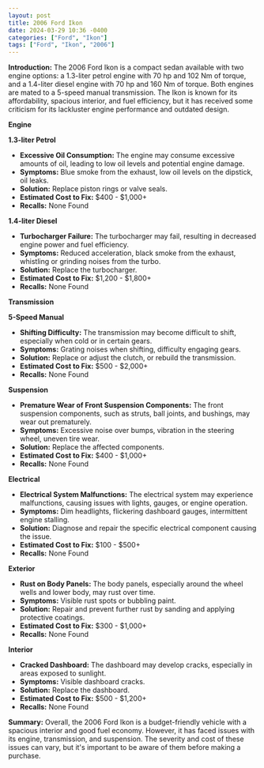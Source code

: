 ```yaml
---
layout: post
title: 2006 Ford Ikon
date: 2024-03-29 10:36 -0400
categories: ["Ford", "Ikon"]
tags: ["Ford", "Ikon", "2006"]
---
```

**Introduction:**
The 2006 Ford Ikon is a compact sedan available with two engine options: a 1.3-liter petrol engine with 70 hp and 102 Nm of torque, and a 1.4-liter diesel engine with 70 hp and 160 Nm of torque. Both engines are mated to a 5-speed manual transmission. The Ikon is known for its affordability, spacious interior, and fuel efficiency, but it has received some criticism for its lackluster engine performance and outdated design.

**Engine**

**1.3-liter Petrol**
- **Excessive Oil Consumption:** The engine may consume excessive amounts of oil, leading to low oil levels and potential engine damage.
- **Symptoms:** Blue smoke from the exhaust, low oil levels on the dipstick, oil leaks.
- **Solution:** Replace piston rings or valve seals.
- **Estimated Cost to Fix:** $400 - $1,000+
- **Recalls:** None Found

**1.4-liter Diesel**
- **Turbocharger Failure:** The turbocharger may fail, resulting in decreased engine power and fuel efficiency.
- **Symptoms:** Reduced acceleration, black smoke from the exhaust, whistling or grinding noises from the turbo.
- **Solution:** Replace the turbocharger.
- **Estimated Cost to Fix:** $1,200 - $1,800+
- **Recalls:** None Found

**Transmission**

**5-Speed Manual**
- **Shifting Difficulty:** The transmission may become difficult to shift, especially when cold or in certain gears.
- **Symptoms:** Grating noises when shifting, difficulty engaging gears.
- **Solution:** Replace or adjust the clutch, or rebuild the transmission.
- **Estimated Cost to Fix:** $500 - $2,000+
- **Recalls:** None Found

**Suspension**

- **Premature Wear of Front Suspension Components:** The front suspension components, such as struts, ball joints, and bushings, may wear out prematurely.
- **Symptoms:** Excessive noise over bumps, vibration in the steering wheel, uneven tire wear.
- **Solution:** Replace the affected components.
- **Estimated Cost to Fix:** $400 - $1,000+
- **Recalls:** None Found

**Electrical**

- **Electrical System Malfunctions:** The electrical system may experience malfunctions, causing issues with lights, gauges, or engine operation.
- **Symptoms:** Dim headlights, flickering dashboard gauges, intermittent engine stalling.
- **Solution:** Diagnose and repair the specific electrical component causing the issue.
- **Estimated Cost to Fix:** $100 - $500+
- **Recalls:** None Found

**Exterior**

- **Rust on Body Panels:** The body panels, especially around the wheel wells and lower body, may rust over time.
- **Symptoms:** Visible rust spots or bubbling paint.
- **Solution:** Repair and prevent further rust by sanding and applying protective coatings.
- **Estimated Cost to Fix:** $300 - $1,000+
- **Recalls:** None Found

**Interior**

- **Cracked Dashboard:** The dashboard may develop cracks, especially in areas exposed to sunlight.
- **Symptoms:** Visible dashboard cracks.
- **Solution:** Replace the dashboard.
- **Estimated Cost to Fix:** $500 - $1,200+
- **Recalls:** None Found

**Summary:**
Overall, the 2006 Ford Ikon is a budget-friendly vehicle with a spacious interior and good fuel economy. However, it has faced issues with its engine, transmission, and suspension. The severity and cost of these issues can vary, but it's important to be aware of them before making a purchase.
